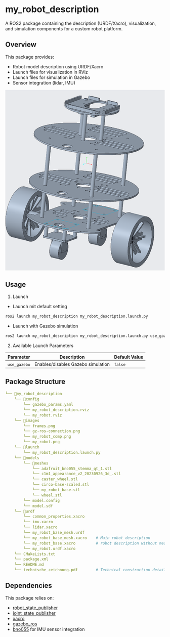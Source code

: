 # my_robot_description

A ROS2 package containing the description (URDF/Xacro), visualization, and simulation components for a custom robot platform.


## Overview

This package provides:

- Robot model description using URDF/Xacro
- Launch files for visualization in RViz
- Launch files for simulation in Gazebo
- Sensor integration (lidar, IMU)

![My Robot Model](images/my_robot.png "My Robot")

## Usage
  1. Launch

- Launch mit default setting
```bash
ros2 launch my_robot_description my_robot_description.launch.py
```
- Launch with Gazebo simulation
```bash
ros2 launch my_robot_description my_robot_description.launch.py use_gazebo:=true
```

  2. Available Launch Parameters

| Parameter                | Description                                      | Default Value     |
|--------------------------|--------------------------------------------------|-------------------|
| `use_gazebo`             | Enables/disables  Gazebo simulation              | `false`           |

## Package Structure

```yaml
└── 📁my_robot_description
    └── 📁config
        └── gazebo_params.yaml
        └── my_robot_description.rviz
        └── my_robot.rviz
    └── 📁images
        └── frames.png
        └── gz-ros-connection.png
        └── my_robot_comp.png
        └── my_robot.png
    └── 📁launch
        └── my_robot_description.launch.py
    └── 📁models
        └── 📁meshes
            └── adafruit_bno055_stemma_qt_1.stl
            └── c1m1_appearance_v2_20230926_3d_.stl
            └── caster_wheel.stl
            └── circo-base-scaled.stl
            └── my_robot_base.stl
            └── wheel.stl
        └── model.config
        └── model.sdf
    └── 📁urdf
        └── common_properties.xacro
        └── imu.xacro
        └── lidar.xacro
        └── my_robot_base_mesh.urdf
        └── my_robot_base_mesh.xacro    # Main robot description
        └── my_robot_base.xacro         # robot description without meshes
        └── my_robot.urdf.xacro
    └── CMakeLists.txt
    └── package.xml
    └── README.md
    └── technische_zeichnung.pdf        # Technical construction details of the robot
```


## Dependencies

This package relies on:

- [robot_state_publisher](https://github.com/ros/robot_state_publisher)
- [joint_state_publisher](https://github.com/ros/joint_state_publisher)
- [xacro](http://wiki.ros.org/xacro)
- [gazebo_ros](https://github.com/ros-simulation/gazebo_ros_pkgs)
- [bno055](https://github.com/flynneva/bno055) for IMU sensor integration




